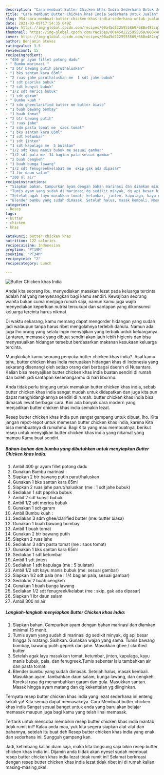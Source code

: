 ```yaml
---
description: "Cara membuat Butter Chicken khas India Sederhana Untuk Jualan"
title: "Cara membuat Butter Chicken khas India Sederhana Untuk Jualan"
slug: 954-cara-membuat-butter-chicken-khas-india-sederhana-untuk-jualan
date: 2021-03-05T17:54:35.049Z
image: https://img-global.cpcdn.com/recipes/00a45d2225955869/680x482cq70/butter-chicken-khas-india-foto-resep-utama.jpg
thumbnail: https://img-global.cpcdn.com/recipes/00a45d2225955869/680x482cq70/butter-chicken-khas-india-foto-resep-utama.jpg
cover: https://img-global.cpcdn.com/recipes/00a45d2225955869/680x482cq70/butter-chicken-khas-india-foto-resep-utama.jpg
author: Benjamin Stokes
ratingvalue: 3.5
reviewcount: 15
recipeingredient:
- "400 gr ayam fillet potong dadu"
- " Bumbu marinasi "
- "2 btr bawang putih paruthaluskan"
- "1 bks santan kara 65ml"
- "2 ruas jahe paruthaluskan me  1 sdt jahe bubuk"
- "1 sdt paprika bubuk"
- "2 sdt kunyit bubuk"
- "1/2 sdt merica bubuk"
- "1 sdt garam"
- " Bumbu kuah "
- "3 sdm gheeclarified butter me butter biasa"
- "1 buah bawang bombay"
- "1 buah tomat"
- "2 btr bawang putih"
- "2 ruas jahe"
- "3 sdm pasta tomat me  saos tomat"
- "1 bks santan kara 65ml"
- "1 sdt ketumbar"
- "1 sdt jinten"
- "1 sdt kapulaga me  5 bulatan"
- "1/2 sdt kayu manis bubuk me sesuai gambar"
- "1/2 sdt pala me  14 bagian pala sesuai gambar"
- "2 buah cengkeh"
- "1 buah bunga lawang"
- "1/2 sdt fenugreekkelabat me  skip gak ada dipasar"
- "1 lbr daun salam"
- "300 ml air"
recipeinstructions:
- "Siapkan bahan. Campurkan ayam dengan bahan marinasi dan diamkan minimal 15 menit."
- "Tumis ayam yang sudah di marinasi dg sedikit minyak, dg api besar hingga ½ matang. Sisihkan. Gunakan wajan yang sama. Tumis bawang bombay, bawang putih geprek dan jahe. Masukkan ghee / clarified butter"
- "Setelah agak layu masukkan tomat, ketumbar, jinten, kapulaga, kayu manis bubuk, pala, dan fenugreek.Tumis sebentar lalu tambahkan air dan pasta tomat."
- "Blender bumbu yang sudah dimasak. Setelah halus, masak kembali. Masukkan ayam, tambahkan daun salam, bunga lawang, dan cengkeh. Koreksi rasa dg menambahkan garam dan gula. Masukkan santan. Masak hingga ayam matang dan dg kekentalan yg diinginkan."
categories:
- Resep
tags:
- butter
- chicken
- khas

katakunci: butter chicken khas 
nutrition: 122 calories
recipecuisine: Indonesian
preptime: "PT19M"
cooktime: "PT34M"
recipeyield: "2"
recipecategory: Lunch

---
```



![Butter Chicken khas India](https://img-global.cpcdn.com/recipes/00a45d2225955869/680x482cq70/butter-chicken-khas-india-foto-resep-utama.jpg)

Andai kita seorang ibu, menyediakan masakan lezat pada keluarga tercinta adalah hal yang menyenangkan bagi kamu sendiri. Kewajiban seorang  wanita bukan cuma menjaga rumah saja, namun kamu juga wajib menyediakan keperluan nutrisi tercukupi dan santapan yang dikonsumsi keluarga tercinta harus nikmat.

Di waktu  sekarang, kamu memang dapat mengorder hidangan yang sudah jadi walaupun tanpa harus ribet mengolahnya terlebih dahulu. Namun ada juga lho orang yang selalu ingin menyajikan yang terbaik untuk keluarganya. Lantaran, memasak yang dibuat sendiri akan jauh lebih higienis dan bisa menyesuaikan hidangan tersebut berdasarkan makanan kesukaan keluarga tercinta. 



Mungkinkah kamu seorang penyuka butter chicken khas india?. Asal kamu tahu, butter chicken khas india merupakan hidangan khas di Indonesia yang sekarang disenangi oleh setiap orang dari berbagai daerah di Nusantara. Kalian bisa menyajikan butter chicken khas india buatan sendiri di rumah dan boleh jadi santapan kesenanganmu di hari liburmu.

Anda tidak perlu bingung untuk memakan butter chicken khas india, sebab butter chicken khas india sangat mudah untuk didapatkan dan juga kita pun dapat menghidangkannya sendiri di rumah. butter chicken khas india bisa dimasak lewat berbagai cara. Kini ada banyak cara modern yang menjadikan butter chicken khas india semakin lezat.

Resep butter chicken khas india pun sangat gampang untuk dibuat, lho. Kita jangan repot-repot untuk memesan butter chicken khas india, karena Kita bisa membuatnya di rumahmu. Bagi Kita yang mau membuatnya, berikut resep untuk menyajikan butter chicken khas india yang nikamat yang mampu Kamu buat sendiri.

<!--inarticleads1-->

##### Bahan-bahan dan bumbu yang dibutuhkan untuk menyiapkan Butter Chicken khas India:

1. Ambil 400 gr ayam fillet potong dadu
1. Gunakan  Bumbu marinasi :
1. Siapkan 2 btr bawang putih parut/haluskan
1. Gunakan 1 bks santan kara 65ml
1. Siapkan 2 ruas jahe parut/haluskan (me : 1 sdt jahe bubuk)
1. Sediakan 1 sdt paprika bubuk
1. Ambil 2 sdt kunyit bubuk
1. Ambil 1/2 sdt merica bubuk
1. Gunakan 1 sdt garam
1. Ambil  Bumbu kuah :
1. Sediakan 3 sdm ghee/clarified butter (me: butter biasa)
1. Gunakan 1 buah bawang bombay
1. Ambil 1 buah tomat
1. Gunakan 2 btr bawang putih
1. Siapkan 2 ruas jahe
1. Sediakan 3 sdm pasta tomat (me : saos tomat)
1. Gunakan 1 bks santan kara 65ml
1. Sediakan 1 sdt ketumbar
1. Ambil 1 sdt jinten
1. Sediakan 1 sdt kapulaga (me : 5 bulatan)
1. Ambil 1/2 sdt kayu manis bubuk (me: sesuai gambar)
1. Siapkan 1/2 sdt pala (me : 1/4 bagian pala, sesuai gambar)
1. Sediakan 2 buah cengkeh
1. Gunakan 1 buah bunga lawang
1. Sediakan 1/2 sdt fenugreek/kelabat (me : skip, gak ada dipasar)
1. Siapkan 1 lbr daun salam
1. Ambil 300 ml air




<!--inarticleads2-->

##### Langkah-langkah menyiapkan Butter Chicken khas India:

1. Siapkan bahan. Campurkan ayam dengan bahan marinasi dan diamkan minimal 15 menit.
1. Tumis ayam yang sudah di marinasi dg sedikit minyak, dg api besar hingga ½ matang. Sisihkan. Gunakan wajan yang sama. Tumis bawang bombay, bawang putih geprek dan jahe. Masukkan ghee / clarified butter
1. Setelah agak layu masukkan tomat, ketumbar, jinten, kapulaga, kayu manis bubuk, pala, dan fenugreek.Tumis sebentar lalu tambahkan air dan pasta tomat.
1. Blender bumbu yang sudah dimasak. Setelah halus, masak kembali. Masukkan ayam, tambahkan daun salam, bunga lawang, dan cengkeh. Koreksi rasa dg menambahkan garam dan gula. Masukkan santan. Masak hingga ayam matang dan dg kekentalan yg diinginkan.




Ternyata resep butter chicken khas india yang lezat sederhana ini enteng sekali ya! Kita semua dapat memasaknya. Cara Membuat butter chicken khas india Sangat sesuai banget untuk anda yang baru akan belajar memasak maupun juga bagi kamu yang telah lihai memasak.

Tertarik untuk mencoba membikin resep butter chicken khas india mantab tidak rumit ini? Kalau anda mau, yuk kita segera siapkan alat-alat dan bahannya, setelah itu buat deh Resep butter chicken khas india yang enak dan sederhana ini. Sungguh gampang kan. 

Jadi, ketimbang kalian diam saja, maka kita langsung saja bikin resep butter chicken khas india ini. Dijamin anda tiidak akan nyesel sudah membuat resep butter chicken khas india lezat tidak rumit ini! Selamat berkreasi dengan resep butter chicken khas india lezat tidak ribet ini di rumah kalian masing-masing,oke!.

